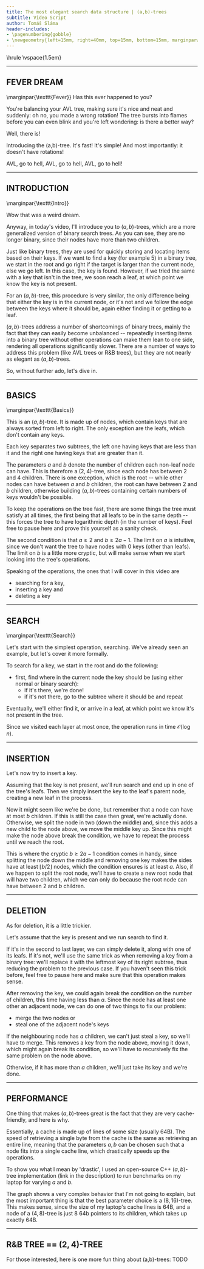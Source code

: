 ```yaml
---
title: The most elegant search data structure | (a,b)-trees
subtitle: Video Script
author: Tomáš Sláma
header-includes:
- \pagenumbering{gobble}
- \newgeometry{left=15mm, right=40mm, top=15mm, bottom=15mm, marginparwidth=30mm}
---
```


\hrule
\vspace{1.5em}


---
FEVER DREAM
---

\marginpar{\texttt{Fever}}
Has this ever happened to you?  <!-- grainy footage of AVL rotations -->

You're balancing your AVL tree, making sure it's nice and neat and suddenly: oh no, you made a wrong rotation!
The tree bursts into flames before you can even blink and you're left wondering: is there a better way?

Well, there is!

Introducing the (a,b)-tree.
It's fast!
It's simple!
And most importantly: it doesn't have rotations!

AVL, go to hell, AVL, go to hell, AVL, go to hell!


---
INTRODUCTION
---

\marginpar{\texttt{Intro}}

Wow that was a weird dream.

Anyway, in today's video, I'll introduce you to $(a,b)$-trees, which are a more generalized version of binary search trees.
As you can see, they are no longer binary, since their nodes have more than two children.

Just like binary trees, they are used for quickly storing and locating items based on their keys.
If we want to find a key (for example 5) in a binary tree, we start in the root and go right if the target is larger than the current node, else we go left.
In this case, the key is found.
However, if we tried the same with a key that isn't in the tree, we soon reach a leaf, at which point we know the key is not present.

For an $(a,b)$-tree, this procedure is very similar, the only difference being that either the key is in the current node, or it's not and we follow the edge between the keys where it should be, again either finding it or getting to a leaf. <!-- again animate getting to a leaf -->

$(a,b)$-trees address a number of shortcomings of binary trees, mainly the fact that they can easily become unbalanced -- repeatedly inserting items into a binary tree without other operations can make them lean to one side, rendering all operations significantly slower.
There are a number of ways to address this problem (like AVL trees or R&B trees), but they are not nearly as elegant as $(a,b)$-trees. <!-- show -->

So, without further ado, let's dive in.


---
BASICS
---

\marginpar{\texttt{Basics}}

This is an $(a,b)$-tree.
It is made up of nodes, which contain keys that are always sorted from left to right.
The only exception are the leafs, which don't contain any keys.

Each key separates two subtrees, the left one having keys that are less than it and the right one having keys that are greater than it.

The parameters $a$ and $b$ denote the number of children each non-leaf node can have.
This is therefore a $(2,4)$-tree, since each node has between $2$ and $4$ children.
There is one exception, which is the root -- while other nodes can have between $a$ and $b$ children, the root can have between $2$ and $b$ children, otherwise building $(a,b)$-trees containing certain numbers of keys wouldn't be possible.

To keep the operations on the tree fast, there are some things the tree must satisfy at all times, the first being that all leafs to be in the same depth -- this forces the tree to have logarithmic depth (in the number of keys).
Feel free to pause here and prove this yourself as a sanity check.

The second condition is that $a \ge 2$ and $b \ge 2a - 1$.
The limit on $a$ is intuitive, since we don't want the tree to have nodes with 0 keys (other than leafs).
The limit on $b$ is a little more cryptic, but will make sense when we start looking into the tree's operations.

Speaking of the operations, the ones that I will cover in this video are

- searching for a key,
- inserting a key and
- deleting a key


---
SEARCH
---

\marginpar{\texttt{Search}}

Let's start with the simplest operation, searching.
We've already seen an example, but let's cover it more formally.

To search for a key, we start in the root and do the following:

- first, find where in the current node the key should be (using either normal or binary search):
	- if it's there, we're done!
	- if it's not there, go to the subtree where it should be and repeat

Eventually, we'll either find it, or arrive in a leaf, at which point we know it's not present in the tree.

Since we visited each layer at most once, the operation runs in time $\mathcal{O}(\log n)$.


---
INSERTION
---

Let's now try to insert a key.

Assuming that the key is not present, we'll run search and end up in one of the tree's leafs.
Then we simply insert the key to the leaf's parent node, creating a new leaf in the process.

Now it might seem like we're be done, but remember that a node can have at most $b$ children.
If this is still the case then great, we're actually done.
Otherwise, we split the node in two (down the middle) and, since this adds a new child to the node above, we move the middle key up.
Since this might make the node above break the condition, we have to repeat the process until we reach the root.

This is where the cryptic $b \ge 2a - 1$ condition comes in handy, since splitting the node down the middle and removing one key makes the sides have at least $\lfloor b / 2 \rfloor$ nodes, which the condition ensures is at least $a$.
Also, if we happen to split the root node, we'll have to create a new root node that will have two children, which we can only do because the root node can have between $2$ and $b$ children.


---
DELETION
---

As for deletion, it is a little trickier.

Let's assume that the key is present and we run search to find it.

If it's in the second to last layer, we can simply delete it, along with one of its leafs.
If it's not, we'll use the same trick as when removing a key from a binary tree: we'll replace it with the leftmost key of its right subtree, thus reducing the problem to the previous case.
If you haven't seen this trick before, feel free to pause here and make sure that this operation makes sense.

After removing the key, we could again break the condition on the number of children, this time having less than $a$.
Since the node has at least one other an adjacent node, we can do one of two things to fix our problem:

- merge the two nodes or
- steal one of the adjacent node's keys

If the neighbouring node has $a$ children, we can't just steal a key, so we'll have to merge.
This removes a key from the node above, moving it down, which might again break its condition, so we'll have to recursively fix the same problem on the node above.

Otherwise, if it has more than $a$ children, we'll just take its key and we're done.


---
PERFORMANCE
---

One thing that makes $(a,b)$-trees great is the fact that they are very cache-friendly, and here is why.

Essentially, a cache is made up of lines of some size (usually 64B).
The speed of retrieving a single byte from the cache is the same as retrieving an entire line, meaning that the parameters $a,b$ can be chosen such that a node fits into a single cache line, which drastically speeds up the operations.

To show you what I mean by 'drastic', I used an open-source C++ $(a,b)$-tree implementation (link in the description) to run benchmarks on my laptop for varying $a$ and $b$.

The graph shows a very complex behavior that I'm not going to explain, but the most important thing is that the best parameter choice is a $(8,16)$-tree.
This makes sense, since the size of my laptop's cache lines is 64B, and a node of a $(4,8)$-tree is just $8$ 64b pointers to its children, which takes up exactly 64B.


---
R&B TREE == $(2,4)$-TREE
---

For those interested, here is one more fun thing about (a,b)-trees: TODO
